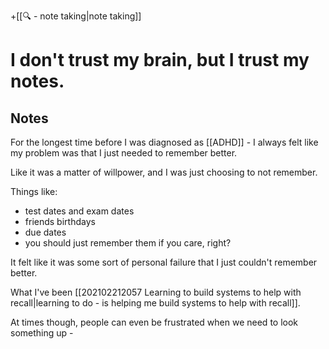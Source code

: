 +[[🔍 - note taking|note taking]]
# I don't trust my brain, but I trust my notes.

## Notes
For the longest time before I was diagnosed as [[ADHD]] - I always felt like my problem was that I just needed to remember better. 

Like it was a matter of willpower, and I was just choosing to not remember. 

Things like: 
- test dates and exam dates
- friends birthdays 
- due dates
- you should just remember them if you care, right?

It felt like it was some sort of personal failure that I just couldn't remember better.

What I've been [[202102212057 Learning to build systems to help with recall|learning to do - is helping me build systems to help with recall]]. 

At times though, people can even be frustrated when we need to look something up -  